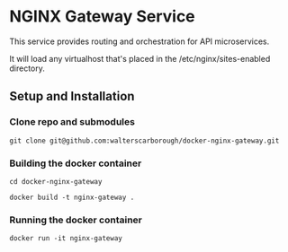 # NGINX Gateway Service

This service provides routing and orchestration for API microservices.

It will load any virtualhost that's placed in the /etc/nginx/sites-enabled directory.

## Setup and Installation

### Clone repo and submodules

```
git clone git@github.com:walterscarborough/docker-nginx-gateway.git
```

### Building the docker container

```
cd docker-nginx-gateway

docker build -t nginx-gateway .
```

### Running the docker container

```
docker run -it nginx-gateway
```
